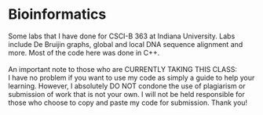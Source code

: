 # Bioinformatics
Some labs that I have done for CSCI-B 363 at Indiana University.  Labs include De Bruijin graphs, global and local DNA sequence alignment and more.  Most of the code here was done in C++. </br>
</br>
An important note to those who are CURRENTLY TAKING THIS CLASS: </br>
I have no problem if you want to use my code as simply a guide to help your learning. However, I absolutely DO NOT condone the use of plagiarism or submission of work that is not your own. I will not be held responsible for those who choose to copy and paste my code for submission. Thank you!
